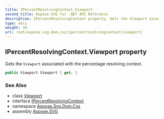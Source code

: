 ```yaml
---
title: IPercentResolvingContext.Viewport
second_title: Aspose.SVG for .NET API Reference
description: IPercentResolvingContext property. Gets the Viewport associated with the percentage resolving context
type: docs
weight: 10
url: /net/aspose.svg.dom.css/ipercentresolvingcontext/viewport/
---
```

## IPercentResolvingContext.Viewport property

Gets the `Viewport` associated with the percentage resolving context.

```csharp
public Viewport Viewport { get; }
```

### See Also

* class [Viewport](../../../aspose.svg.drawing/viewport/)
* interface [IPercentResolvingContext](../)
* namespace [Aspose.Svg.Dom.Css](../../../aspose.svg.dom.css/)
* assembly [Aspose.SVG](../../../)
